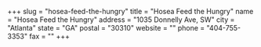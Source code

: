 +++
slug = "hosea-feed-the-hungry"
title = "Hosea Feed the Hungry"
name = "Hosea Feed the Hungry"
address = "1035 Donnelly Ave, SW"
city = "Atlanta"
state = "GA"
postal = "30310"
website = ""
phone = "404-755-3353"
fax = ""
+++
